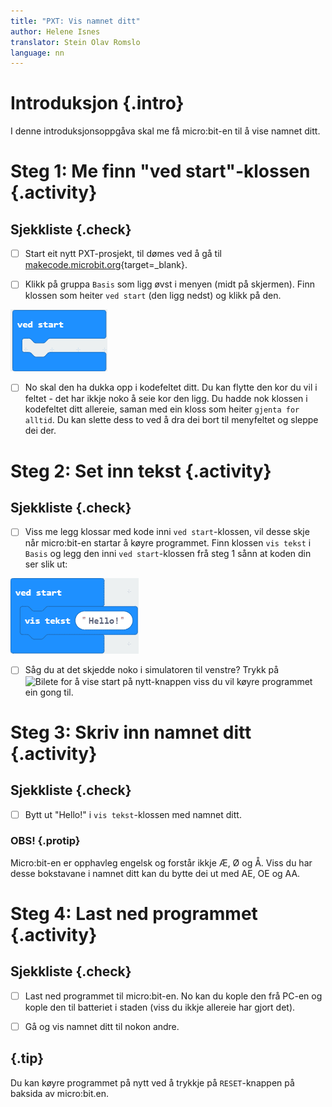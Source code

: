 ```yaml
---
title: "PXT: Vis namnet ditt"
author: Helene Isnes
translator: Stein Olav Romslo
language: nn
---
```



# Introduksjon {.intro}

I denne introduksjonsoppgåva skal me få micro:bit-en til å vise namnet ditt.


# Steg 1: Me finn "ved start"-klossen {.activity}

## Sjekkliste {.check}

- [ ] Start eit nytt PXT-prosjekt, til dømes ved å gå til
  [makecode.microbit.org](https://makecode.microbit.org/?lang=no){target=_blank}.

- [ ] Klikk på gruppa `Basis` som ligg øvst i menyen (midt på skjermen).  Finn
  klossen som heiter `ved start` (den ligg nedst) og klikk på den.

![Bilete av ved start-klossen](ved_start.png)

- [ ] No skal den ha dukka opp i kodefeltet ditt. Du kan flytte den kor du vil i
  feltet - det har ikkje noko å seie kor den ligg. Du hadde nok klossen i
  kodefeltet ditt allereie, saman med ein kloss som heiter `gjenta for alltid`.
  Du kan slette dess to ved å dra dei bort til menyfeltet og sleppe dei der.


# Steg 2: Set inn tekst {.activity}

## Sjekkliste {.check}

- [ ] Viss me legg klossar med kode inni `ved start`-klossen, vil desse skje når
  micro:bit-en startar å køyre programmet.  Finn klossen `vis tekst` i `Basis`
  og legg den inni `ved start`-klossen frå steg 1 sånn at koden din ser slik ut:

![Bilete for å vise kor vis tekst-klossen er sett inn i ved start-klossen](vis_tekst.png)

- [ ] Såg du at det skjedde noko i simulatoren til venstre? Trykk på ![Bilete
  for å vise start på nytt-knappen](again.png) viss du vil køyre programmet ein
  gong til.

# Steg 3: Skriv inn namnet ditt {.activity}

## Sjekkliste {.check}

- [ ] Bytt ut "Hello!" i `vis tekst`-klossen med namnet ditt.

### OBS! {.protip}

Micro:bit-en er opphavleg engelsk og forstår ikkje Æ, Ø og Å. Viss du har desse
bokstavane i namnet ditt kan du bytte dei ut med AE, OE og AA.


# Steg 4: Last ned programmet {.activity}

## Sjekkliste {.check}

- [ ] Last ned programmet til micro:bit-en. No kan du kople den frå PC-en og
  kople den til batteriet i staden (viss du ikkje allereie har gjort det).

- [ ] Gå og vis namnet ditt til nokon andre.

## {.tip}

Du kan køyre programmet på nytt ved å trykkje på `RESET`-knappen på baksida av
micro:bit.en.
